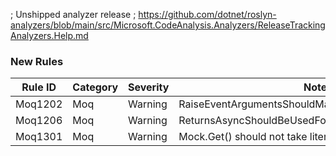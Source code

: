 ﻿; Unshipped analyzer release
; https://github.com/dotnet/roslyn-analyzers/blob/main/src/Microsoft.CodeAnalysis.Analyzers/ReleaseTrackingAnalyzers.Help.md

### New Rules
Rule ID | Category | Severity | Notes
--------|----------|----------|-------
Moq1202 | Moq | Warning | RaiseEventArgumentsShouldMatchEventSignatureAnalyzer
Moq1206 | Moq | Warning | ReturnsAsyncShouldBeUsedForAsyncMethodsAnalyzer
Moq1301 | Moq      | Warning    | Mock.Get() should not take literals
